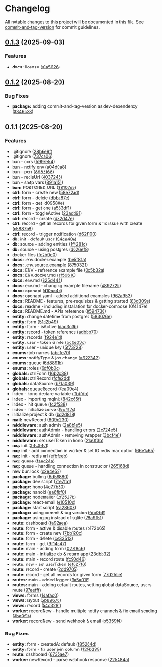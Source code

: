 # Changelog

All notable changes to this project will be documented in this file. See [commit-and-tag-version](https://github.com/absolute-version/commit-and-tag-version) for commit guidelines.

## [0.1.3](https://github.com/codevry/horm/compare/v0.1.2...v0.1.3) (2025-09-03)


### Features

* **docs:** license ([a1a5626](https://github.com/codevry/horm/commit/a1a5626e6ed01d9f45f971a516fe152c60b24b62))

## [0.1.2](https://github.com/codevry/horm/compare/v0.1.1...v0.1.2) (2025-08-20)


### Bug Fixes

* **package:** adding commit-and-tag-version as dev-dependency ([8346c33](https://github.com/codevry/horm/commit/8346c3346e55c2e76fe93832879c3eabc0c98e26))

## 0.1.1 (2025-08-20)


### Features

* .gitignore ([28b6e9f](https://github.com/codevry/horm/commit/28b6e9f6f667c7ae688c342bfaa6b6d779443f41))
* .gitignore ([737ca06](https://github.com/codevry/horm/commit/737ca061a5bdefeb0b9f85f896d5f19a8befe252))
* bun - cors ([5997e54](https://github.com/codevry/horm/commit/5997e547895164bc6e87e7a0bde9cb762283ea90))
* bun - notify env ([a04d0a8](https://github.com/codevry/horm/commit/a04d0a8afbf576df7aab17213ff6425e1370a10b))
* bun - port ([8982168](https://github.com/codevry/horm/commit/898216825e05cf4c98e598af933364c523f03c2a))
* bun - redisUrl ([4037245](https://github.com/codevry/horm/commit/40372457f553be2c9881cc524c95f0c2fb199e15))
* bun - smtp vars ([891a151](https://github.com/codevry/horm/commit/891a1510ffc3c1d12d6ba79eadd7f103b28cca87))
* **bun:** POSTGRES_URL ([88107db](https://github.com/codevry/horm/commit/88107db187fa0e60cf7298d1cf5c07e0f5f284f2))
* **ctrl:** form - create new ([58e72ad](https://github.com/codevry/horm/commit/58e72ade6e1e96b7b970ad47dc0ceb9d3ad23991))
* **ctrl:** form - delete ([dbba87e](https://github.com/codevry/horm/commit/dbba87e422671ddad394bd1055b66972eb6f4bc9))
* **ctrl:** form - get ([d09580e](https://github.com/codevry/horm/commit/d09580e008516fe4849431e569332666df1a32c9))
* **ctrl:** form - get one ([a583df1](https://github.com/codevry/horm/commit/a583df117f3aa99e87dd5c49c2ccbeb8e6b1849e))
* **ctrl:** form - toggleActive ([23add91](https://github.com/codevry/horm/commit/23add91bcef4dfcd5da50cf0918911125daf034c))
* **ctrl:** record - create ([d82d47e](https://github.com/codevry/horm/commit/d82d47eeada7120045997ad74ca9d25088798c55))
* **ctrl:** record - get all records for given form & fix issue with create ([c5887b8](https://github.com/codevry/horm/commit/c5887b8fe822956ef9a7d538f0bfa044e2e9491e))
* **ctrl:** record - trigger notification ([d62f100](https://github.com/codevry/horm/commit/d62f10065d18cb3745bf789a97c2663df71dd62d))
* **db:** init - default user ([94ca40a](https://github.com/codevry/horm/commit/94ca40aad55e356734d09fb714aa97a581948918))
* **db:** source - adding entities ([1f4281c](https://github.com/codevry/horm/commit/1f4281cb1c60dea9f4ebb884159a93a4afc9a322))
* **db:** source - using postgres ([d026ef8](https://github.com/codevry/horm/commit/d026ef894bebac83c86ecb7e38ee3d3d558cfd4a))
* docker files ([fc2b0e0](https://github.com/codevry/horm/commit/fc2b0e04ec3e7be3944c253398d8133e2784104e))
* **docs:** .env.docker.example ([be5f81a](https://github.com/codevry/horm/commit/be5f81a0416caa4715ffe7be52e370b818b9092b))
* **docs:** .env.source.example ([8750321](https://github.com/codevry/horm/commit/87503219cf87d81205847fa77596d2ea7c8ed892))
* **docs:** ENV - reference example file ([0c5b32a](https://github.com/codevry/horm/commit/0c5b32a39981c0285f430bf2e9f62f59b26a81f2))
* **docs:** ENV.docker.md ([af59610](https://github.com/codevry/horm/commit/af596105442b73c37abb20288b4e540d87a7ad18))
* **docs:** env.md ([825d444](https://github.com/codevry/horm/commit/825d44427a29829605cbaf58cb2f692b62cd437b))
* **docs:** env.md - changing example filename ([489272b](https://github.com/codevry/horm/commit/489272b49c4051c9a7e9bffd37ba74987f1d7731))
* **docs:** openapi ([d19ac4d](https://github.com/codevry/horm/commit/d19ac4de200650216ca2d440867764f5ca8a6a57))
* **docs:** openapi.yaml - added additional examples ([962a953](https://github.com/codevry/horm/commit/962a95307323679733ede5abc2bc4f12796381d7))
* **docs:** README - features, pre-requisites & getting started ([83d309e](https://github.com/codevry/horm/commit/83d309e126933ace711a3eec68281f7001529aaf))
* **docs:** readme - including installation for docker-compose ([0f4147e](https://github.com/codevry/horm/commit/0f4147e1e7e81ded3877996ecc09f8c45f17b298))
* **docs:** README.md - APIs reference ([8594736](https://github.com/codevry/horm/commit/8594736959ff1652ff0b4fc648a17c8197fe52e8))
* **entity:** change datetime from postgres ([583026e](https://github.com/codevry/horm/commit/583026e015b6c9fc30a2158318889bd46755b87c))
* **entity:** form ([51d2b49](https://github.com/codevry/horm/commit/51d2b4928ce19a3c3d5a13876ff2cfbbe3e8252d))
* **entity:** form - isActive ([dac3c3b](https://github.com/codevry/horm/commit/dac3c3b578b3fa099ee5a4f4ce76cfec53a3843e))
* **entity:** record - token reference ([adbbb70](https://github.com/codevry/horm/commit/adbbb703af39b9fe0c5e87486c02631b6960c174))
* **entity:** records ([f924e1d](https://github.com/codevry/horm/commit/f924e1ddcd4c89be5494bedf934774d0bad2407d))
* **entity:** user - token & role ([bc6e63c](https://github.com/codevry/horm/commit/bc6e63c7e886928bced7de646b05ab49f2d0ea2d))
* **entity:** user - unique key ([5f73728](https://github.com/codevry/horm/commit/5f737286563c18e4aab774c389eb40ad5e9c856f))
* **enums:** job names ([abdfe70](https://github.com/codevry/horm/commit/abdfe708d334f8d9e6798a10cd776364b64b23f0))
* **enums:** notifyType & job change ([a622342](https://github.com/codevry/horm/commit/a622342c98eb214a27a12dfee225871257405896))
* **enums:** queue ([6d8891b](https://github.com/codevry/horm/commit/6d8891b62a057c375cec67a52c7edf7271494b76))
* **enums:** roles ([6df0b0c](https://github.com/codevry/horm/commit/6df0b0c8b42b0437803346d082728c7fefe9a474))
* **globals:** ctrlForm ([16b2c38](https://github.com/codevry/horm/commit/16b2c386f1ae78cf13a65d6384da2c23772cec66))
* **globals:** ctrlRecord ([fcfe2dd](https://github.com/codevry/horm/commit/fcfe2ddce5a4d50ec87dfdbad9ea0dec78123b11))
* **globals:** dataSource ([b71a039](https://github.com/codevry/horm/commit/b71a039d26e0500a50de0c266784629d3ac81ed2))
* **globals:** queueRecord ([7ea09e4](https://github.com/codevry/horm/commit/7ea09e4be72db335db05e4edbe3970bba7ba60ce))
* index - hono declare variable ([ffbffdb](https://github.com/codevry/horm/commit/ffbffdb9ddaf1cf29e300fac86f67e9489ea5778))
* index - importing mqInit ([842c65f](https://github.com/codevry/horm/commit/842c65f93510c936803072078215a33226cb2df8))
* index - init queue ([fc2f538](https://github.com/codevry/horm/commit/fc2f5386764cea5a77c8b5004517fe1ef40dcf1a))
* index - initialize serve ([15c4f7c](https://github.com/codevry/horm/commit/15c4f7c69bf4ccd59873f847ba1653522208ef10))
* initialize project & db ([bd2d818](https://github.com/codevry/horm/commit/bd2d8186aae4a4ebb218c42a8f0c2c6da88cf139))
* **mail:** newRecord ([609d230](https://github.com/codevry/horm/commit/609d230fa8f07f8b213910bb49cf89e0f6652980))
* **middleware:** auth admin ([2a8b1e5](https://github.com/codevry/horm/commit/2a8b1e5a14d200bf1383bb57e4e736bf9f71b9c2))
* **middleware:** authAdmin - handling errors ([2c724e5](https://github.com/codevry/horm/commit/2c724e508649cd98bf0cdf335f8f65ed03536b72))
* **middleware:** authAdmin - removing wrapper ([3bcf4e1](https://github.com/codevry/horm/commit/3bcf4e13c97d1f37f192bbc7ca6dd13e875de423))
* **middleware:** set userToken in hono ([21a0f3b](https://github.com/codevry/horm/commit/21a0f3bac9befb3b7ac5479c46fe73652eabc05c))
* **mq:** init ([34c94c1](https://github.com/codevry/horm/commit/34c94c15148fb6d9e0257afbc291afb78d67a770))
* **mq:** init - add connection in worker & set IO redis max option ([66e1a65](https://github.com/codevry/horm/commit/66e1a65df55bd5cf0d36d0a79f0a14dcea99b4d3))
* **mq:** init - redis url ([efbfeeb](https://github.com/codevry/horm/commit/efbfeebf04d499b0a33c73f04f3157e7e4b39947))
* **mq:** queue ([faec24a](https://github.com/codevry/horm/commit/faec24a19c7efd35161d563644b2aacfdbae8543))
* **mq:** queue - handling connection in constructor ([265168d](https://github.com/codevry/horm/commit/265168d0a6f1c084047f9bc07a85b5ce452930c0))
* new bun.lock ([d2e4e52](https://github.com/codevry/horm/commit/d2e4e52421cd8d1ad89b2838f2e0c1673ae8ae2c))
* **package:** bullmq ([6d59880](https://github.com/codevry/horm/commit/6d598800fc087f8e7b8ab3bd11ffe7856dc628fa))
* **package:** dev script ([71e7fa1](https://github.com/codevry/horm/commit/71e7fa1f679b862ece32cea3cba5bef3b6a73bf1))
* **package:** hono ([4e77b30](https://github.com/codevry/horm/commit/4e77b30b0a1cbd46f767111b593094a8e79598b0))
* **package:** nanoid ([ea6fbf0](https://github.com/codevry/horm/commit/ea6fbf08fa8408e9a88c37dc8942b60cec876294))
* **package:** nodemailer ([2f2527b](https://github.com/codevry/horm/commit/2f2527be753fd5142f3661f92fe2d4f56848fe14))
* **package:** react-email ([e10510d](https://github.com/codevry/horm/commit/e10510d3eacf71164fe4fa7f06cfb9371da67a50))
* **package:** start script ([ea28608](https://github.com/codevry/horm/commit/ea28608afc4dd68b28bac885d3e04fa63d6ffa22))
* **package:** using commit & tag version ([fde0fdf](https://github.com/codevry/horm/commit/fde0fdf9cb5c21d0a0cee1c86740693b4e92a062))
* **package:** using pg instead of sqlite ([78a9f51](https://github.com/codevry/horm/commit/78a9f51365eec1fee54f43135abc8768ac088ad7))
* **route:** dashboard ([fa92aea](https://github.com/codevry/horm/commit/fa92aea41b9b1d6ca607b503153d61a52ef95b39))
* **route:** form - active & disable routes ([b172b65](https://github.com/codevry/horm/commit/b172b6500b6330cbcf5949c2958cb9acdeceec3f))
* **route:** form - create new ([7bb120c](https://github.com/codevry/horm/commit/7bb120ce9f9d4c14bbbfaa0523b216610b97e830))
* **route:** form - delete ([ce33513](https://github.com/codevry/horm/commit/ce33513501f29745ca556abaf02f0754e4a7125b))
* **route:** form - get ([9f14e47](https://github.com/codevry/horm/commit/9f14e471df1ec98ac63937afdfc0eb850d2c2f03))
* **route:** main - adding form ([027f8c6](https://github.com/codevry/horm/commit/027f8c65ae6c0a0a7a95c05c8555ca6253b59d63))
* **route:** main - initialize db & return app ([23dbb32](https://github.com/codevry/horm/commit/23dbb3280a345624b7452a67432f291dba59e2f5))
* **route:** main - record route ([fc90d46](https://github.com/codevry/horm/commit/fc90d46e6f18552ae96d5d0b83402a682938c94d))
* **route:** new - set userToken ([ef627f6](https://github.com/codevry/horm/commit/ef627f6d98f9a8c7e9a9ff341ac17970075b883a))
* **route:** record - create ([2dd9705](https://github.com/codevry/horm/commit/2dd9705323bcd7fb1fc169f21fb67e0e555360cb))
* **route:** record - get all records for given form ([77d25be](https://github.com/codevry/horm/commit/77d25bed68081e41b02702dfe49985d560bd316f))
* **routes:** main - added logger ([9a5a018](https://github.com/codevry/horm/commit/9a5a018d4236c830caa9a48636be0df8318013cc))
* **routes:** main - adding default routes, setting global dataSource, users route ([97eefff](https://github.com/codevry/horm/commit/97eefffce3f0be40f6eeac305751e047a6f96650))
* **views:** forms ([1dafac0](https://github.com/codevry/horm/commit/1dafac071d017eab045459aefcbf686f2614989a))
* **views:** layout ([2b89676](https://github.com/codevry/horm/commit/2b89676714d732ee508330b9879075abf0a994a0))
* **views:** record ([54c328f](https://github.com/codevry/horm/commit/54c328f7cd5716c8c3cbed84ca938bc9c933a48c))
* **worker:** recordNew - handle multiple notify channels & fix email sending ([3ba0f1b](https://github.com/codevry/horm/commit/3ba0f1b0e4779511532a3e7f797bf66822efd75f))
* **worker:** recordNew - send webhook & email ([b5359f4](https://github.com/codevry/horm/commit/b5359f47c8f4b2f9fffdbece0594c2923c5fcb2c))


### Bug Fixes

* **entity:** form - createdAt default ([f85264d](https://github.com/codevry/horm/commit/f85264d7e22966a4304b1db058c99011c8e126f5))
* **entity:** form - fix user join column ([125b235](https://github.com/codevry/horm/commit/125b235f9e1bff4e753514aedf0ebb2371d87da2))
* **route:** dashboard ([6735ae7](https://github.com/codevry/horm/commit/6735ae73cee341bffccc3959a3151741c7f92478))
* **worker:** newRecord - parse webhook response ([225484a](https://github.com/codevry/horm/commit/225484a438e6ac6a88fa6b4afe77481146faccdd))

